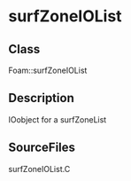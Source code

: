 # surfZoneIOList 
## Class
Foam::surfZoneIOList

## Description
IOobject for a surfZoneList

## SourceFiles
surfZoneIOList.C

